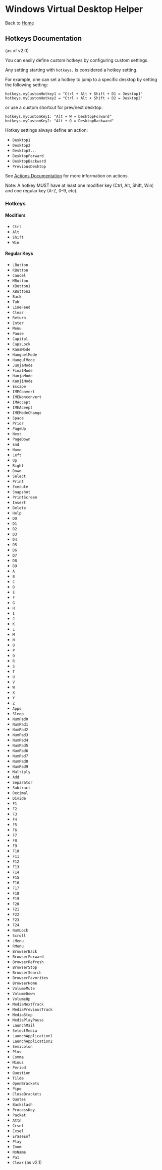 # Windows Virtual Desktop Helper

Back to [Home](https://github.com/dankrusi/WindowsVirtualDesktopHelper)

## Hotkeys Documentation

(as of v2.0)

You can easily define custom hotkeys by configuring custom settings.

Any setting starting with ``hotkeys.`` is considered a hotkey setting.

For example, one can set a hotkey to jump to a specific desktop by setting the following setting:

```
hotkeys.myCustomHotkey1 = "Ctrl + Alt + Shift + D1 = Desktop1"
hotkeys.myCustomHotkey2 = "Ctrl + Alt + Shift + D2 = Desktop2"
```

or use a custom shortcut for prev/next desktop:

```
hotkeys.myCustomKey1: "Alt + W = DesktopForward"
hotkeys.myCustomKey2: "Alt + Q = DesktopBackward"
```

Hotkey settings always define an action:
- ``Desktop1``
- ``Desktop2``
- ``Desktop3...``
- ``DesktopForward``
- ``DesktopBackward``
- ``PreviousDesktop``

See [Actions Documentation](https://github.com/dankrusi/WindowsVirtualDesktopHelper/blob/main/Documentation/Actions.md)
for more information on actions.

Note: A hotkey MUST have at least one modifier key (Ctrl, Alt, Shift, Win) and one regular key (A-Z, 0-9, etc).

### Hotkeys

#### Modifiers

- ``Ctrl``
- ``Alt``
- ``Shift``
- ``Win``

#### Regular Keys

- ``LButton``
- ``RButton``
- ``Cancel``
- ``MButton``
- ``XButton1``
- ``XButton2``
- ``Back``
- ``Tab``
- ``LineFeed``
- ``Clear``
- ``Return``
- ``Enter``
- ``Menu``
- ``Pause``
- ``Capital``
- ``CapsLock``
- ``KanaMode``
- ``HanguelMode``
- ``HangulMode``
- ``JunjaMode``
- ``FinalMode``
- ``HanjaMode``
- ``KanjiMode``
- ``Escape``
- ``IMEConvert``
- ``IMENonconvert``
- ``IMAccept``
- ``IMEAceept``
- ``IMEModeChange``
- ``Space``
- ``Prior``
- ``PageUp``
- ``Next``
- ``PageDown``
- ``End``
- ``Home``
- ``Left``
- ``Up``
- ``Right``
- ``Down``
- ``Select``
- ``Print``
- ``Execute``
- ``Snapshot``
- ``PrintScreen``
- ``Insert``
- ``Delete``
- ``Help``
- ``D0``
- ``D1``
- ``D2``
- ``D3``
- ``D4``
- ``D5``
- ``D6``
- ``D7``
- ``D8``
- ``D9``
- ``A``
- ``B``
- ``C``
- ``D``
- ``E``
- ``F``
- ``G``
- ``H``
- ``I``
- ``J``
- ``K``
- ``L``
- ``M``
- ``N``
- ``O``
- ``P``
- ``Q``
- ``R``
- ``S``
- ``T``
- ``U``
- ``V``
- ``W``
- ``X``
- ``Y``
- ``Z``
- ``Apps``
- ``Sleep``
- ``NumPad0``
- ``NumPad1``
- ``NumPad2``
- ``NumPad3``
- ``NumPad4``
- ``NumPad5``
- ``NumPad6``
- ``NumPad7``
- ``NumPad8``
- ``NumPad9``
- ``Multiply``
- ``Add``
- ``Separator``
- ``Subtract``
- ``Decimal``
- ``Divide``
- ``F1``
- ``F2``
- ``F3``
- ``F4``
- ``F5``
- ``F6``
- ``F7``
- ``F8``
- ``F9``
- ``F10``
- ``F11``
- ``F12``
- ``F13``
- ``F14``
- ``F15``
- ``F16``
- ``F17``
- ``F18``
- ``F19``
- ``F20``
- ``F21``
- ``F22``
- ``F23``
- ``F24``
- ``NumLock``
- ``Scroll``
- ``LMenu``
- ``RMenu``
- ``BrowserBack``
- ``BrowserForward``
- ``BrowserRefresh``
- ``BrowserStop``
- ``BrowserSearch``
- ``BrowserFavorites``
- ``BrowserHome``
- ``VolumeMute``
- ``VolumeDown``
- ``VolumeUp``
- ``MediaNextTrack``
- ``MediaPreviousTrack``
- ``MediaStop``
- ``MediaPlayPause``
- ``LaunchMail``
- ``SelectMedia``
- ``LaunchApplication1``
- ``LaunchApplication2``
- ``Semicolon``
- ``Plus``
- ``Comma``
- ``Minus``
- ``Period``
- ``Question``
- ``Tilde``
- ``OpenBrackets``
- ``Pipe``
- ``CloseBrackets``
- ``Quotes``
- ``Backslash``
- ``ProcessKey``
- ``Packet``
- ``Attn``
- ``Crsel``
- ``Exsel``
- ``EraseEof``
- ``Play``
- ``Zoom``
- ``NoName``
- ``Pa1``
- ``Clear`` (as v2.1)
